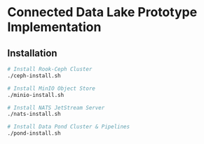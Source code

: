 # Connected Data Lake Prototype Implementation

## Installation

```bash
# Install Rook-Ceph Cluster
./ceph-install.sh

# Install MinIO Object Store
./minio-install.sh

# Install NATS JetStream Server
./nats-install.sh

# Install Data Pond Cluster & Pipelines
./pond-install.sh
```
